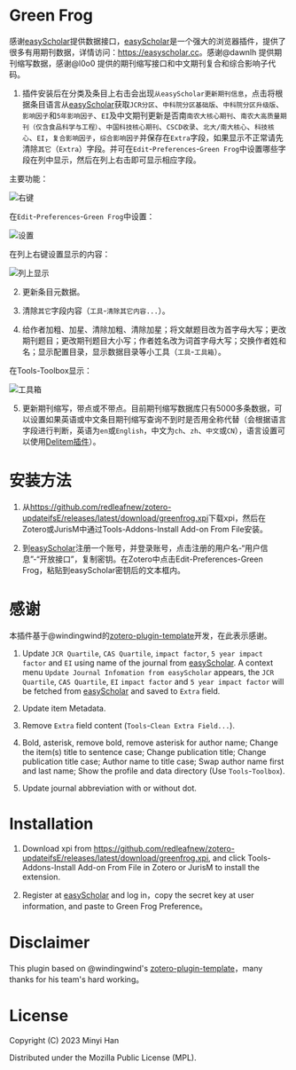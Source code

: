 # Green Frog

感谢[easyScholar](https://easyscholar.cc)提供数据接口，[easyScholar](https://easyscholar.cc)是一个强大的浏览器插件，提供了很多有用期刊数据，详情访问：<https://easyscholar.cc>。感谢@dawnlh 提供期刊缩写数据，感谢@l0o0 提供的期刊缩写接口和中文期刊复合和综合影响子代码。


1. 插件安装后在分类及条目上右击会出现`从easyScholar更新期刊信息`，点击将根据条目语言从[easyScholar](https://easyscholar.cc)获取`JCR分区`、`中科院分区基础版`、`中科院分区升级版`、`影响因子`和`5年影响因子`、`EI`及中文期刊更新是否南`南农大核心期刊`、`南农大高质量期刊（仅含食品科学与工程）`、`中国科技核心期刊`、`CSCD收录`、`北大/南大核心`、`科技核心`、`EI`，`复合影响因子`，`综合影响因子`并保存在`Extra`字段，如果显示不正常请先清除`其它`（`Extra`）字段。并可在`Edit`-`Preferences`-`Green Frog`中设置哪些字段在列中显示，然后在列上右击即可显示相应字段。

主要功能：

![右键](./img/contextmenu.png "右键菜单显示")

在`Edit`-`Preferences`-`Green Frog`中设置：

![设置](./img/preferences.png "插件设置")

在列上右键设置显示的内容：

![列上显示](./img/extracolumn.png "在列中显示")

2. 更新条目元数据。

3. 清除`其它`字段内容（`工具`-`清除其它内容...`）。

4. 给作者加粗、加星、清除加粗、清除加星；将文献题目改为首字母大写；更改期刊题目；更改期刊题目大小写；作者姓名改为词首字母大写；交换作者姓和名；显示配置目录，显示数据目录等小工具（`工具`-`工具箱`）。

在Tools-Toolbox显示：

![工具箱](./img/toolbox.png "工具箱")

5. 更新期刊缩写，带点或不带点。目前期刊缩写数据库只有5000多条数据，可以设置如果英语或中文条目期刊缩写查询不到时是否用全称代替（会根据语言字段进行判断，英语为`en`或`English`，中文为`ch`、`zh`、`中文`或`CN`），语言设置可以使用[Delitem插件](https://github.com/redleafnew/delitemwithatt)）。

# 安装方法

1. 从<https://github.com/redleafnew/zotero-updateifsE/releases/latest/download/greenfrog.xpi>下载xpi，然后在Zotero或JurisM中通过Tools-Addons-Install Add-on From File安装。

2. 到[easyScholar](https://easyscholar.cc/)注册一个账号，并登录账号，点击注册的用户名-“用户信息”-“开放接口”，复制密钥。在Zotero中点击Edit-Preferences-Green Frog，粘贴到easyScholar密钥后的文本框内。

# 感谢

本插件基于@windingwind的[zotero-plugin-template](https://github.com/windingwind/zotero-plugin-template)开发，在此表示感谢。

1. Update `JCR Quartile`, `CAS Quartile`, `impact factor`,  `5 year impact factor` and `EI` using name of the journal from [easyScholar](https://easyscholar.cc). A context menu `Update Journal Infomation from easyScholar` appears, the  `JCR Quartile`, `CAS Quartile`, `EI` `impact factor` and `5 year impact factor` will be fetched from [easyScholar](https://easyscholar.cc) and  saved to `Extra` field.


2. Update item Metadata.

3. Remove `Extra` field content (`Tools`-`Clean Extra Field...`).

4. Bold, asterisk, remove bold, remove asterisk for author name; Change the item(s) title to sentence case; Change publication title; Change publication title case; Author name to title case; Swap author name first and last name; Show the profile and data directory (Use `Tools`-`Toolbox`).

5. Update journal abbreviation with or without dot.


# Installation
1. Download xpi from <https://github.com/redleafnew/zotero-updateifsE/releases/latest/download/greenfrog.xpi>, and click Tools-Addons-Install Add-on From File in Zotero or JurisM to install the extension.

2. Register at [easyScholar](https://easyscholar.cc/) and log in，copy the secret key at user information, and paste to Green Frog Preference。

# Disclaimer

This plugin based on @windingwind's [zotero-plugin-template](https://github.com/windingwind/zotero-plugin-template)，many thanks for his team's hard working。

# License

Copyright (C) 2023 Minyi Han

Distributed under the Mozilla Public License (MPL).
